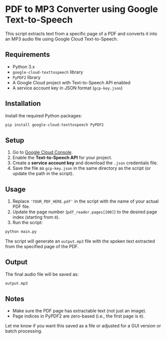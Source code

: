 # PDF to MP3 Converter using Google Text-to-Speech

This script extracts text from a specific page of a PDF and converts it into an MP3 audio file using Google Cloud Text-to-Speech.

## Requirements

- Python 3.x
- `google-cloud-texttospeech` library
- `PyPDF2` library
- A Google Cloud project with Text-to-Speech API enabled
- A service account key in JSON format (`gcp-key.json`)

## Installation

Install the required Python packages:

```bash
pip install google-cloud-texttospeech PyPDF2
```

## Setup

1. Go to [Google Cloud Console](https://console.cloud.google.com/).
2. Enable the **Text-to-Speech API** for your project.
3. Create a **service account key** and download the `.json` credentials file.
4. Save the file as `gcp-key.json` in the same directory as the script (or update the path in the script).

## Usage

1. Replace `'YOUR_PDF_HERE.pdf'` in the script with the name of your actual PDF file.
2. Update the page number (`pdf_reader.pages[200]`) to the desired page index (starting from `0`).
3. Run the script:

```bash
python main.py
```

The script will generate an `output.mp3` file with the spoken text extracted from the specified page of the PDF.

## Output

The final audio file will be saved as:

```bash
output.mp3
```

## Notes

- Make sure the PDF page has extractable text (not just an image).
- Page indices in PyPDF2 are zero-based (i.e., the first page is `0`).

Let me know if you want this saved as a file or adjusted for a GUI version or batch processing.
